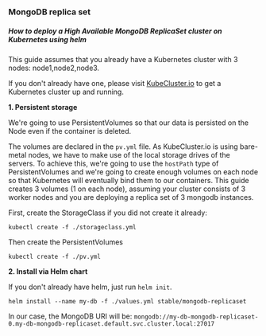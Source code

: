 ### MongoDB replica set
##### How to deploy a High Available MongoDB ReplicaSet cluster on Kubernetes using helm 

This guide assumes that you already have a Kubernetes cluster with 3 nodes: node1,node2,node3. 

If you don't already have one, please visit [KubeCluster.io](https://kubecluster.io) to get a Kubernetes cluster up and running.

**1. Persistent storage**

We're going to use PersistentVolumes so that our data is persisted on the Node even if the container is deleted.

The volumes are declared in the `pv.yml` file. As KubeCluster.io is using bare-metal nodes, we have to
make use of the local storage drives of the servers. To achieve this, we're going to use the `hostPath` type of PersistentVolumes
and we're going to create enough volumes on each node so that Kubernetes will eventually bind them to our containers. This guide
creates 3 volumes (1 on each node), assuming your cluster consists of 3 worker nodes and you are deploying a replica set of 3 mongodb instances.

First, create the StorageClass if you did not create it already:
```
kubectl create -f ./storageclass.yml
```

Then create the PersistentVolumes

```
kubectl create -f ./pv.yml
``` 

**2. Install via Helm chart**

If you don't already have helm, just run `helm init`.
```aidl
helm install --name my-db -f ./values.yml stable/mongodb-replicaset
```

In our case, the MongoDB URI will be: `mongodb://my-db-mongodb-replicaset-0.my-db-mongodb-replicaset.default.svc.cluster.local:27017`

